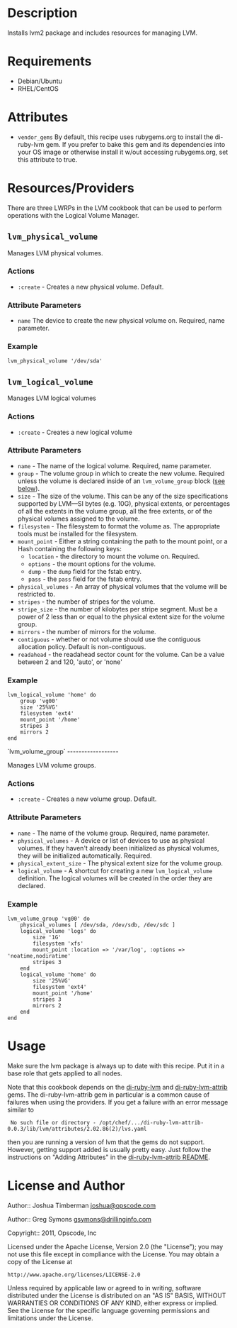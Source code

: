 Description
===========

Installs lvm2 package and includes resources for managing LVM.

Requirements
============

* Debian/Ubuntu
* RHEL/CentOS

Attributes
==========

* `vendor_gems`
  By default, this recipe uses rubygems.org to install the di-ruby-lvm gem. If you prefer to
  bake this gem and its dependencies into your OS image or otherwise install it w/out accessing 
  rubygems.org, set this attribute to true.


Resources/Providers
===================

There are three LWRPs in the LVM cookbook that can be used to perform operations
with the Logical Volume Manager.

`lvm_physical_volume`
---------------------

Manages LVM physical volumes.

### Actions

- `:create` - Creates a new physical volume. Default.

### Attribute Parameters

- `name`
  The device to create the new physical volume on. Required, name parameter.

### Example

    lvm_physical_volume '/dev/sda'

`lvm_logical_volume`
--------------------

Manages LVM logical volumes

### Actions

- `:create` - Creates a new logical volume

### Attribute Parameters

- `name` - The name of the logical volume. Required, name parameter.
- `group` - The volume group in which to create the new volume. Required unless
  the volume is declared inside of an `lvm_volume_group` block (<a
  href='#volume_group'>see below</a>).
- `size` - The size of the volume. This can be any of the size specifications
  supported by LVM&mdash;SI bytes (e.g. 10G), physical extents, or percentages
  of all the extents in the volume group, all the free extents, or of the
  physical volumes assigned to the volume.
- `filesystem` - The filesystem to format the volume as. The appropriate tools
  must be installed for the filesystem.
- `mount_point` - Either a string containing the path to the mount point, or a
  Hash containing the following keys:
  - `location` - the directory to mount the volume on. Required.
  - `options` - the mount options for the volume.
  - `dump` - the `dump` field for the fstab entry.
  - `pass` - the `pass` field for the fstab entry.
- `physical_volumes` - An array of physical volumes that the volume will be
  restricted to.
- `stripes` - the number of stripes for the volume.
- `stripe_size` - the number of kilobytes per stripe segment. Must be a power of
  2 less than or equal to the physical extent size for the volume group.
- `mirrors` - the number of mirrors for the volume.
- `contiguous` - whether or not volume should use the contiguous allocation
  policy. Default is non-contiguous.
- `readahead` - the readahead sector count for the volume. Can be a value
  between 2 and 120, 'auto', or 'none'

### Example

    lvm_logical_volume 'home' do
        group 'vg00'
        size '25%VG'
        filesystem 'ext4'
        mount_point '/home'
        stripes 3
        mirrors 2
    end

<a name='volume_group' />
`lvm_volume_group`
------------------

Manages LVM volume groups.

### Actions

- `:create` - Creates a new volume group. Default.

### Attribute Parameters

- `name` - The name of the volume group. Required, name parameter.
- `physical_volumes` - A device or list of devices to use as physical volumes. If they
  haven't already been initialized as physical volumes, they will be
  initialized automatically. Required.
- `physical_extent_size` - The physical extent size for the volume group.
- `logical_volume` - A shortcut for creating a new `lvm_logical_volume`
  definition. The logical volumes will be created in the order they are
  declared.

### Example

    lvm_volume_group 'vg00' do
        physical_volumes [ /dev/sda, /dev/sdb, /dev/sdc ]
        logical_volume 'logs' do
            size '1G'
            filesystem 'xfs'
            mount_point :location => '/var/log', :options => 'noatime,nodiratime'
            stripes 3
        end
        logical_volume 'home' do
            size '25%VG'
            filesystem 'ext4'
            mount_point '/home'
            stripes 3
            mirrors 2
        end
    end

Usage
=====

Make sure the lvm package is always up to date with this recipe. Put
it in a base role that gets applied to all nodes.

Note that this cookbook depends on the
[di-ruby-lvm](https://github.com/DrillingInfo/di-ruby-lvm) and
[di-ruby-lvm-attrib](https://github.com/DrillingInfo/di-ruby-lvm-attrib) gems.
The di-ruby-lvm-attrib gem in particular is a common cause of failures when
using the providers. If you get a failure with an error message similar to 

``` No such file or directory - /opt/chef/.../di-ruby-lvm-attrib-0.0.3/lib/lvm/attributes/2.02.86(2)/lvs.yaml```

then you are running a version of lvm that the gems do not support. However,
getting support added is usually pretty easy. Just follow the instructions on
"Adding Attributes" in the [di-ruby-lvm-attrib README](https://github.com/DrillingInfo/di-ruby-lvm-attrib).

License and Author
==================

Author:: Joshua Timberman <joshua@opscode.com>

Author:: Greg Symons <gsymons@drillinginfo.com>

Copyright:: 2011, Opscode, Inc

Licensed under the Apache License, Version 2.0 (the "License");
you may not use this file except in compliance with the License.
You may obtain a copy of the License at

    http://www.apache.org/licenses/LICENSE-2.0

Unless required by applicable law or agreed to in writing, software
distributed under the License is distributed on an "AS IS" BASIS,
WITHOUT WARRANTIES OR CONDITIONS OF ANY KIND, either express or implied.
See the License for the specific language governing permissions and
limitations under the License.
